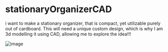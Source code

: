 # stationaryOrganizerCAD
i want to make a stationary organizer, that is compact, yet utilizable purely out of cardboard. This will need a unique custom design, which is why I am 3d modelling it using CAD, allowing me to explore the idea!!!

![image](https://github.com/user-attachments/assets/1953681c-8144-4fcb-9002-46378061a5d8)
